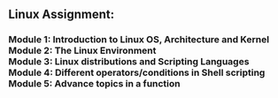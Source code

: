 ## Linux Assignment:

<h3>
  Module 1: Introduction to Linux OS, Architecture and Kernel <br>
  Module 2: The Linux Environment <br>
  Module 3: Linux distributions and Scripting Languages <br>
  Module 4: Different operators/conditions in Shell scripting <br>
  Module 5: Advance topics in a function
</h3>
